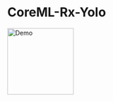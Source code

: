 # CoreML-Rx-Yolo
<p align="left">
  <img src="https://github.com/teo-luc/CoreML-Rx-Yolo/blob/master/demo.gif" width="150" title="Demo">
</p>
